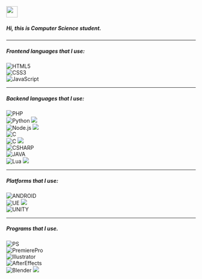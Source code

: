 <img src="https://media.tenor.com/SNL9_xhZl9oAAAAi/waving-hand-joypixels.gif" width="30px">

##### Hi, this is Computer Science student.
<hr/>

##### Frontend languages that I use:
![HTML5](https://img.shields.io/badge/-HTML5-222222?style=flat&logo=html5)</br>
![CSS3](https://img.shields.io/badge/-CSS3-222222?style=flat&logo=css3)</br>
![JavaScript](https://img.shields.io/badge/-JavaScript-222222?style=flat&logo=javascript)</br>
<hr/>

##### Backend languages that I use:
![PHP](https://img.shields.io/badge/-PHP-222222?style=flat&logo=php)</br>
![Python](https://img.shields.io/badge/-Python-222222?style=flat&logo=python) ![](https://img.shields.io/badge/-Currently%20learning.-green)</br>
![Node.js](https://img.shields.io/badge/-Node.js-222222?style=flat&logo=node.js)   ![](https://img.shields.io/badge/-Planning%20to%20learn%20soon.-lightgrey)</br>
![C](https://img.shields.io/badge/-C-222222?style=flat&logo=c)</br>
![C](https://img.shields.io/badge/-C++-222222?style=flat&logo=cplusplus) ![](https://img.shields.io/badge/-Planning%20to%20learn%20soon.-lightgrey)</br>
![CSHARP](https://img.shields.io/badge/-C%20Sharp-222222?style=flat&logo=csharp)</br>
![JAVA](https://img.shields.io/badge/-Java-222222?style=flat&logo=java)</br>
![Lua](https://img.shields.io/badge/-Lua-222222?style=flat&logo=lua)   ![](https://img.shields.io/badge/-Planning%20to%20learn%20soon.-lightgrey)</br>
<hr/>

##### Platforms that I use:
![ANDROID](https://img.shields.io/badge/-Android-222222?style=flat&logo=android) </br>
![UE](https://img.shields.io/badge/-Unreal%20Engine-222222?style=flat&logo=unrealengine)   ![](https://img.shields.io/badge/-Planning%20to%20learn%20soon.-lightgrey)</br>
![UNITY](https://img.shields.io/badge/-Unity-222222?style=flat&logo=unity)</br>
<hr/>

##### Programs that I use.
![PS](https://img.shields.io/badge/-Photoshop-222222?style=flat&logo=adobephotoshop)</br>
![PremierePro](https://img.shields.io/badge/-Premiere%20Pro-222222?style=flat&logo=adobepremierepro)</br>
![Illustrator](https://img.shields.io/badge/-Illustrator-222222?style=flat&logo=adobeillustrator)</br>
![AfterEffects](https://img.shields.io/badge/-After%20Effects-222222?style=flat&logo=adobeaftereffects)</br>
![Blender](https://img.shields.io/badge/-Blender-222222?style=flat&logo=blender) ![](https://img.shields.io/badge/-Currently%20learning.-green)</br>
